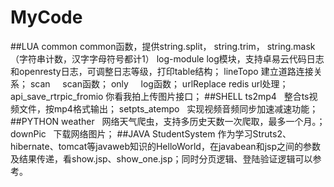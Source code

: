 # MyCode

##LUA
common  common函数，提供string.split， string.trim， string.mask（字符串计数，汉字字母符号都计1）
log-module  log模块，支持卓易云代码日志和openresty日志，可调整日志等级，打印table结构；
lineTopo  建立道路连接关系；
scan      scan函数；
only      log函数；
urlReplace  redis url处理；
api_save_rtrpic_fromio  你看我拍上传图片接口；
##SHELL
ts2mp4    整合ts视频文件，按mp4格式输出；
setpts_atempo   实现视频音频同步加速减速功能；
##PYTHON
weather   网络天气爬虫，支持多历史天数一次爬取，最多一个月。；
downPic   下载网络图片；
##JAVA
StudentSystem 作为学习Struts2、hibernate、tomcat等javaweb知识的HelloWorld，在javabean和jsp之间的参数及结果传递，看show.jsp、show_one.jsp；同时分页逻辑、登陆验证逻辑可以参考。
